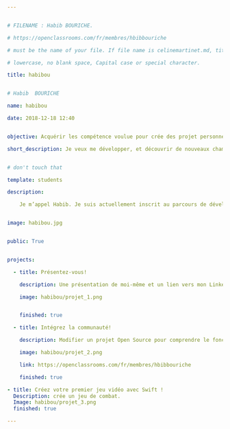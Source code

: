 ```yaml
---


# FILENAME : Habib BOURICHE.

# https://openclassrooms.com/fr/membres/hbibbouriche

# must be the name of your file. If file name is celinemartinet.md, title is celinemartinet.

# lowercase, no blank space, Capital case or special character.

title: habibou


# Habib  BOURICHE 

name: habibou

date: 2018-12-18 12:40


objective: Acquérir les compétence voulue pour crée des projet personnels.

short_description: Je veux me développer, et découvrir de nouveaux champs possibles. Je suis inventif et futur créateur.


# don't touch that

template: students

description:

    Je m’appel Habib. Je suis actuellement inscrit au parcours de développement IOS. Je souhaite acquérir des compétence pour pouvoir me lancé dans des projets personnels, grâce au acquis que j’aurais lors de ce parcours et grâce aux diverses expériences que je pourrai avoir par la suite sur plusieurs projets de clients.


image: habibou.jpg


public: True


projects:

  - title: Présentez-vous!

    description: Une présentation de moi-même et un lien vers mon LinkedIn.

    image: habibou/projet_1.png


    finished: true

  - title: Intégrez la communauté!

    description: Modifier un projet Open Source pour comprendre le fonctionnement de Git, de Github et des pull requests. 

    image: habibou/projet_2.png

    link: https://openclassrooms.com/fr/membres/hbibbouriche

    finished: true

- title: Créez votre premier jeu vidéo avec Swift !
  Description: crée un jeu de combat.
  Image: habibou/projet_3.png
  finished: true

---
```

